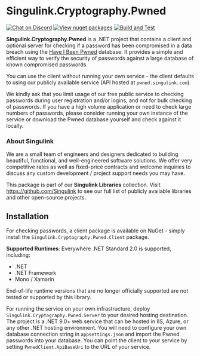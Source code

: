 # Singulink.Cryptography.Pwned

[![Chat on Discord](https://img.shields.io/discord/906246067773923490)](https://discord.gg/EkQhJFsBu6)
[![View nuget packages](https://img.shields.io/nuget/v/Singulink.Cryptography.Pwned.Client.svg)](https://www.nuget.org/packages/Singulink.Cryptography.Pwned.Client/)
[![Build and Test](https://github.com/Singulink/Singulink.Cryptography.Pwned/workflows/build%20and%20test/badge.svg)](https://github.com/Singulink/Singulink.Cryptography.Pwned/actions?query=workflow%3A%22build+and+test%22)

**Singulink.Cryptography.Pwned** is a .NET project that contains a client and optional server for checking if a password has been compromised in a data breach using the [Have I Been Pwned](https://haveibeenpwned.com/) database. It provides a simple and efficient way to verify the security of passwords against a large database of known compromised passwords.

You can use the client without running your own service - the client defaults to using our publicly available service (API hosted at `pwned.singulink.com`).

We kindly ask that you limit usage of our free public service to checking passwords during user registration and/or logins, and not for bulk checking of passwords. If you have a high volume application or need to check large numbers of passwords, please consider running your own instance of the service or download the Pwned database yourself and check against it locally.

### About Singulink

We are a small team of engineers and designers dedicated to building beautiful, functional, and well-engineered software solutions. We offer very competitive rates as well as fixed-price contracts and welcome inquiries to discuss any custom development / project support needs you may have.

This package is part of our **Singulink Libraries** collection. Visit https://github.com/Singulink to see our full list of publicly available libraries and other open-source projects.

## Installation

For checking passwords, a client package is available on NuGet - simply install the `Singulink.Cryptography.Pwned.Client` package.

**Supported Runtimes**: Everywhere .NET Standard 2.0 is supported, including:
- .NET
- .NET Framework
- Mono / Xamarin

End-of-life runtime versions that are no longer officially supported are not tested or supported by this library.

For running the service on your own infrastructure, deploy `Singulink.Cryptography.Pwned.Server` to your desired hosting destination. The project is a .NET 9.0+ web service that can be hosted in IIS, Azure, or any other .NET hosting environment. You will need to configure your own database connection string in `appsettings.json` and import the Pwned passwords into your database. You can point the client to your service by setting `PwnedClient.ApiBaseUri` to the URL of your service.